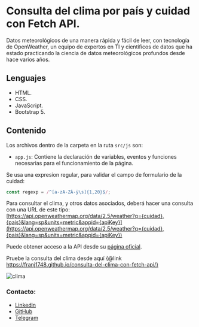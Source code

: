 # Consulta del clima por país y cuidad con Fetch API. 

Datos meteorológicos de una manera rápida y fácil de leer, con tecnología de OpenWeather, un equipo de expertos en TI y científicos de datos que ha estado practicando la ciencia de datos meteorológicos profundos desde hace varios años. 

## Lenguajes

* HTML.
* CSS.
* JavaScript.
* Bootstrap 5.

## Contenido 

Los archivos dentro de la carpeta en la ruta `src/js` son: 

* `app.js`: Contiene la declaración de variables, eventos y funciones necesarias para el funcionamiento de la página.

Se usa una expresion regular, para validar el campo de formulario de la cuidad: 

```JavaScript
const regexp = /^[a-zA-ZÀ-ÿ\s]{1,20}$/;
```
Para consultar el clima, y otros datos asociados, deberá hacer una consulta con una URL de este tipo: [https://api.openweathermap.org/data/2.5/weather?q={cuidad},{pais}&lang=sp&units=metric&appid={apiKey}](https://api.openweathermap.org/data/2.5/weather?q={cuidad},{pais}&lang=sp&units=metric&appid={apiKey})

Puede obtener acceso a la API desde su [página oficial](https://openweathermap.org/).

Pruebe la consulta del clima desde aquí {@link https://franj1748.github.io/consulta-del-clima-con-fetch-api/}

![clima](https://accesoweb.online/images/clima_fetch_API/clima_fetch_API.png)

### Contacto: 

* [Linkedin]
* [GitHub]
* [Telegram]











[Linkedin]:https://www.linkedin.com/in/francisco-elis-24506b209
[GitHub]:https://github.com/franj1748
[Telegram]:https://t.me/franciscoj1748
























